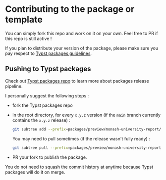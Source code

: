 # Contributing to the package or template

You can simply fork this repo and work on it on your own. Feel free to PR if this repo is still active !

If you plan to distribute your version of the package, please make sure you pay respect to [Typst packages guidelines](https://github.com/typst/packages?tab=readme-ov-file#submission-guidelines).

## Pushing to Typst packages

Check out [Typst packages repo](https://github.com/typst/packages) to learn more about packages release pipeline.

I personally suggest the following steps :

- fork the Typst packages repo
- in the root directory, for every `x.y.z` version (if the `main` branch currently contains the `x.y.z` release) :

    ```bash
    git subtree add --prefix=packages/preview/monash-university-report/x.y.z git@github.com:eric/typst-report-monash.git main
    ```

    You may need to pull sometimes (if the release wasn't fully ready) :

    ```bash
    git subtree pull --prefix=packages/preview/monash-university-report/x.y.z git@github.com:eric/typst-report-monash.git main
    ```

- PR your fork to publish the package.

You do not need to squash the commit history at anytime because Typst packages will do it on merge.
